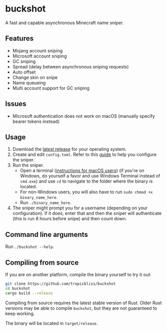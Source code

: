# buckshot

A fast and capable asynchronous Minecraft name sniper.

## Features

- Mojang account sniping
- Microsoft account sniping
- GC sniping
- Spread (delay between asynchronous sniping requests)
- Auto offset
- Change skin on snipe
- Name queueing
- Multi account support for GC sniping

## Issues

- Microsoft authentication does not work on macOS (manually specify bearer tokens instead)

## Usage

1. Download the [latest release](https://github.com/tropicbliss/buckshot/releases/latest) for your operating system.
2. Create and edit `config.toml`. Refer to this [guide](https://github.com/tropicbliss/buckshot/blob/main/CONFIG.md) to help you configure the sniper.
3. Run the sniper.
   - Open a terminal ([instructions for macOS users](https://www.stugon.com/open-terminal-in-current-folder-location-mac/)) (if you're on Windows, do yourself a favor and use Windows Terminal instead of `cmd.exe`) and use `cd` to navigate to the folder where the binary is located.
   - For non-Windows users, you will also have to run `sudo chmod +x binary_name_here`.
   - Run `./binary_name_here`.
4. The sniper might prompt you for a username (depending on your configuration). If it does, enter that and then the sniper will authenticate (this is run 8 hours before snipe) and then count down.

## Command line arguments

Run `./buckshot --help`.

## Compiling from source

If you are on another platform, compile the binary yourself to try it out:

```sh
git clone https://github.com/tropicbliss/buckshot
cd buckshot
cargo build --release
```

Compiling from source requires the latest stable version of Rust. Older Rust versions may be able to compile `buckshot`, but they are not guaranteed to keep working.

The binary will be located in `target/release`.
